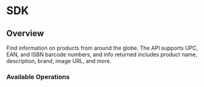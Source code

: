 # SDK

## Overview

Find information on products from around the globe. The API supports UPC, EAN, and ISBN barcode numbers, and info returned includes product name, description, brand, image URL, and more.

### Available Operations


